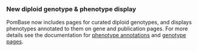 ### New diploid genotype & phenotype display
<!-- pombase_flags: frontpage -->
<!-- newsfeed_thumbnail: pombelist.png -->

PomBase now includes pages for curated diploid genotypes, and displays
phenotypes annotated to them on gene and publication pages. For more
details see the documentation for [phenotype
annotations](documentation/gene-page-phenotypes) and [genotype
pages](documentation/genotype-page).
